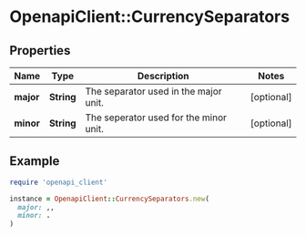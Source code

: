 # OpenapiClient::CurrencySeparators

## Properties

| Name | Type | Description | Notes |
| ---- | ---- | ----------- | ----- |
| **major** | **String** | The separator used in the major unit. | [optional] |
| **minor** | **String** | The seperator used for the minor unit. | [optional] |

## Example

```ruby
require 'openapi_client'

instance = OpenapiClient::CurrencySeparators.new(
  major: ,,
  minor: .
)
```

